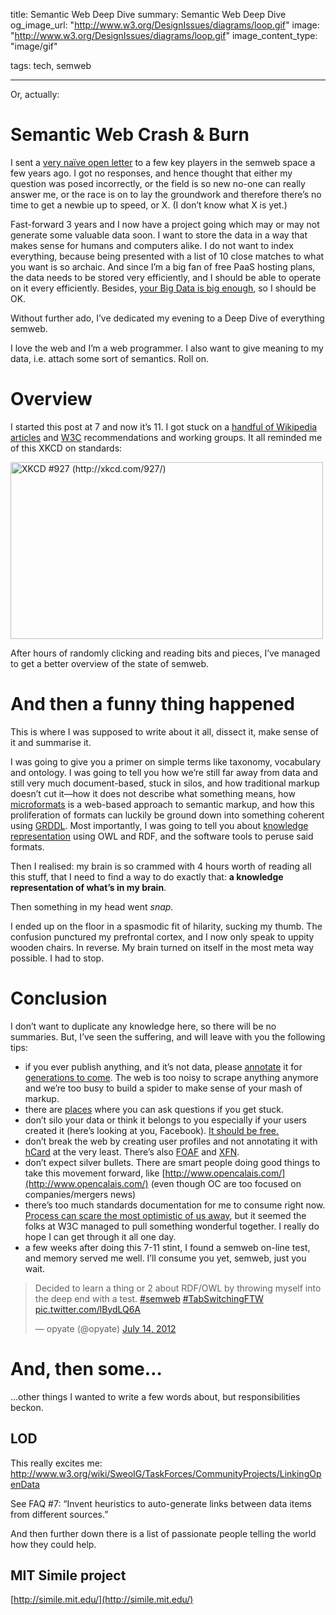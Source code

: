 title: Semantic Web Deep Dive
summary: Semantic Web Deep Dive
og_image_url: "http://www.w3.org/DesignIssues/diagrams/loop.gif"
image: "http://www.w3.org/DesignIssues/diagrams/loop.gif"
image_content_type: "image/gif"

tags: tech, semweb

---

Or, actually:

# Semantic Web Crash & Burn

I sent a [very naïve open letter](/2009/07/10/semantic-web.html) to a few key players in the semweb space a few years ago. I got no responses, and hence thought that either my question was posed incorrectly, or the field is so new no-one can really answer me, or the race is on to lay the groundwork and therefore there’s no time to get a newbie up to speed, or X. (I don’t know what X is yet.)

Fast-forward 3 years and I now have a project going which may or may not generate some valuable data soon. I want to store the data in a way that makes sense for humans and computers alike. I do not want to index everything, because being presented with a list of 10 close matches to what you want is so archaic. And since I’m a big fan of free PaaS hosting plans, the data needs to be stored very efficiently, and I should be able to operate on it every efficiently. Besides, [your Big Data is big enough](http://www.information-management.com/blogs/big-data-size-mass-velocity-10022886-1.html), so I should be OK.

Without further ado, I’ve dedicated my evening to a Deep Dive of everything semweb.

I love the web and I’m a web programmer. I also want to give meaning to my data, i.e. attach some sort of semantics. Roll on.

# Overview

I started this post at 7 and now it’s 11. I got stuck on a [handful of Wikipedia articles](http://en.wikipedia.org/wiki/Linked_data) and [W3C](http://www.w3.org/2001/sw/) recommendations and working groups. It all reminded me of this XKCD on standards:

<a href="http://xkcd.com/927/"><img alt="XKCD #927 (http://xkcd.com/927/)" src="http://imgs.xkcd.com/comics/standards.png" width="500" height="283"></a>

After hours of randomly clicking and reading bits and pieces, I’ve managed to get a better overview of the state of semweb.

# And then a funny thing happened

This is where I was supposed to write about it all, dissect it, make sense of it and summarise it.

I was going to give you a primer on simple terms like taxonomy, vocabulary and ontology. I was going to tell you how we’re still far away from data and still very much document-based, stuck in silos, and how traditional markup doesn’t cut it—how it does not describe what something means, how [microformats](http://en.wikipedia.org/wiki/Microformat) is a web-based approach to semantic markup, and how this proliferation of formats can luckily be ground down into something coherent using [GRDDL](http://en.wikipedia.org/wiki/GRDDL). Most importantly, I was going to tell you about [knowledge representation](http://en.wikipedia.org/wiki/Knowledge_representation_and_reasoning) using OWL and RDF, and the software tools to peruse said formats.

Then I realised: my brain is so crammed with 4 hours worth of reading all this stuff, that I need to find a way to do exactly that: **a knowledge representation of what’s in my brain**.

Then something in my head went *snap*.

I ended up on the floor in a spasmodic fit of hilarity, sucking my thumb. The confusion punctured my prefrontal cortex, and I now only speak to uppity wooden chairs. In reverse. My brain turned on itself in the most meta way possible. I had to stop.

# Conclusion

I don’t want to duplicate any knowledge here, so there will be no summaries. But, I’ve seen the suffering, and will leave with you the following tips:

* if you ever publish anything, and it’s not data, please [annotate](http://en.wikipedia.org/wiki/Embedded_RDF) it for [generations to come](http://en.wikipedia.org/wiki/Artificial_intelligence). The web is too noisy to scrape anything anymore and we’re too busy to build a spider to make sense of your mash of markup.
* there are [places](http://answers.semanticweb.com/) where you can ask questions if you get stuck.
* don’t silo your data or think it belongs to you especially if your users created it (here’s looking at you, Facebook). [It should be free.](http://vibrantdata.org/)
* don’t break the web by creating user profiles and not annotating it with [hCard](http://microformats.org/wiki/hcard) at the very least. There’s also [FOAF](http://www.foaf-project.org/) and [XFN](http://en.wikipedia.org/wiki/XHTML_Friends_Network).
* don’t expect silver bullets. There are smart people doing good things to take this movement forward, like [http://www.opencalais.com/](http://www.opencalais.com/) (even though OC are too focused on companies/mergers news)
* there’s too much standards documentation for me to consume right now. [Process can scare the most optimistic of us away](http://hueniverse.com/2012/07/oauth-2-0-and-the-road-to-hell/), but it seemed the folks at W3C managed to pull something wonderful together. I really do hope I can get through it all one day.
* a few weeks after doing this 7-11 stint, I found a semweb on-line test, and memory served me well. I’ll consume you yet, semweb, just you wait.

<blockquote class="twitter-tweet"><p>Decided to learn a thing or 2 about RDF/OWL by throwing myself into the deep end with a test. <a href="https://twitter.com/search?q=%23semweb&amp;src=hash">#semweb</a> <a href="https://twitter.com/search?q=%23TabSwitchingFTW&amp;src=hash">#TabSwitchingFTW</a> <a href="http://t.co/lBydLQ6A">pic.twitter.com/lBydLQ6A</a></p>&mdash; opyate (@opyate) <a href="https://twitter.com/opyate/statuses/224227281810358273">July 14, 2012</a></blockquote>
<script async src="//platform.twitter.com/widgets.js" charset="utf-8"></script>

# And, then some…

…other things I wanted to write a few words about, but responsibilities beckon.

## LOD

This really excites me: http://www.w3.org/wiki/SweoIG/TaskForces/CommunityProjects/LinkingOpenData

See FAQ #7: “Invent heuristics to auto-generate links between data items from different sources.”

And then further down there is a list of passionate people telling the world how they could help.

## MIT Simile project

[http://simile.mit.edu/](http://simile.mit.edu/)
